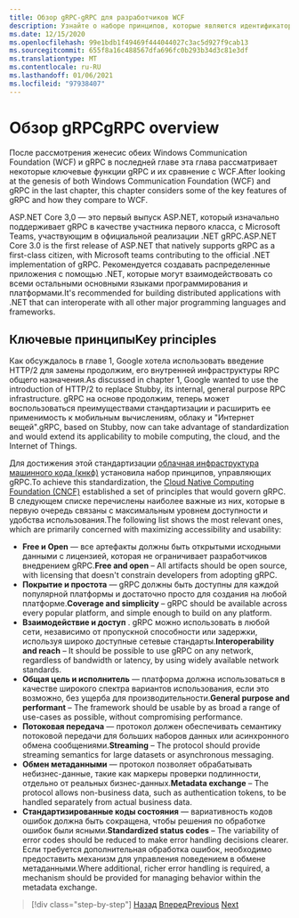 ```yaml
---
title: Обзор gRPC-gRPC для разработчиков WCF
description: Узнайте о наборе принципов, которые являются идентификаторами разработки gRPC.
ms.date: 12/15/2020
ms.openlocfilehash: 99e1bdb1f49469f444044027c3ac5d927f9cab13
ms.sourcegitcommit: 655f8a16c488567dfa696fc0b293b34d3c81e3df
ms.translationtype: MT
ms.contentlocale: ru-RU
ms.lasthandoff: 01/06/2021
ms.locfileid: "97938407"
---
```

# <a name="grpc-overview"></a><span data-ttu-id="1fcd1-103">Обзор gRPC</span><span class="sxs-lookup"><span data-stu-id="1fcd1-103">gRPC overview</span></span>

<span data-ttu-id="1fcd1-104">После рассмотрения женесис обеих Windows Communication Foundation (WCF) и gRPC в последней главе эта глава рассматривает некоторые ключевые функции gRPC и их сравнение с WCF.</span><span class="sxs-lookup"><span data-stu-id="1fcd1-104">After looking at the genesis of both Windows Communication Foundation (WCF) and gRPC in the last chapter, this chapter considers some of the key features of gRPC and how they compare to WCF.</span></span>

<span data-ttu-id="1fcd1-105">ASP.NET Core 3,0 — это первый выпуск ASP.NET, который изначально поддерживает gRPC в качестве участника первого класса, с Microsoft Teams, участвующим в официальной реализации .NET gRPC.</span><span class="sxs-lookup"><span data-stu-id="1fcd1-105">ASP.NET Core 3.0 is the first release of ASP.NET that natively supports gRPC as a first-class citizen, with Microsoft teams contributing to the official .NET implementation of gRPC.</span></span> <span data-ttu-id="1fcd1-106">Рекомендуется создавать распределенные приложения с помощью .NET, которые могут взаимодействовать со всеми остальными основными языками программирования и платформами.</span><span class="sxs-lookup"><span data-stu-id="1fcd1-106">It's recommended for building distributed applications with .NET that can interoperate with all other major programming languages and frameworks.</span></span>

## <a name="key-principles"></a><span data-ttu-id="1fcd1-107">Ключевые принципы</span><span class="sxs-lookup"><span data-stu-id="1fcd1-107">Key principles</span></span>

<span data-ttu-id="1fcd1-108">Как обсуждалось в главе 1, Google хотела использовать введение HTTP/2 для замены продолжим, его внутренней инфраструктуры RPC общего назначения.</span><span class="sxs-lookup"><span data-stu-id="1fcd1-108">As discussed in chapter 1, Google wanted to use the introduction of HTTP/2 to replace Stubby, its internal, general purpose RPC infrastructure.</span></span> <span data-ttu-id="1fcd1-109">gRPC на основе продолжим, теперь может воспользоваться преимуществами стандартизации и расширить ее применимость к мобильным вычислениям, облаку и "Интернет вещей".</span><span class="sxs-lookup"><span data-stu-id="1fcd1-109">gRPC, based on Stubby, now can take advantage of standardization and would extend its applicability to mobile computing, the cloud, and the Internet of Things.</span></span>

<span data-ttu-id="1fcd1-110">Для достижения этой стандартизации [облачная инфраструктура машинного кода (кнкф)](https://www.cncf.io/) установила набор принципов, управляющих gRPC.</span><span class="sxs-lookup"><span data-stu-id="1fcd1-110">To achieve this standardization, the [Cloud Native Computing Foundation (CNCF)](https://www.cncf.io/) established a set of principles that would govern gRPC.</span></span> <span data-ttu-id="1fcd1-111">В следующем списке перечислены наиболее важные из них, которые в первую очередь связаны с максимальным уровнем доступности и удобства использования.</span><span class="sxs-lookup"><span data-stu-id="1fcd1-111">The following list shows the most relevant ones, which are primarily concerned with maximizing accessibility and usability:</span></span>

- <span data-ttu-id="1fcd1-112">**Free и Open** — все артефакты должны быть открытыми исходными данными с лицензией, которая не ограничивает разработчиков внедрением gRPC.</span><span class="sxs-lookup"><span data-stu-id="1fcd1-112">**Free and open** – All artifacts should be open source, with licensing that doesn't constrain developers from adopting gRPC.</span></span>
- <span data-ttu-id="1fcd1-113">**Покрытие и простота** — gRPC должны быть доступны для каждой популярной платформы и достаточно просто для создания на любой платформе.</span><span class="sxs-lookup"><span data-stu-id="1fcd1-113">**Coverage and simplicity** – gRPC should be available across every popular platform, and simple enough to build on any platform.</span></span>
- <span data-ttu-id="1fcd1-114">**Взаимодействие и доступ** . gRPC можно использовать в любой сети, независимо от пропускной способности или задержки, используя широко доступные сетевые стандарты.</span><span class="sxs-lookup"><span data-stu-id="1fcd1-114">**Interoperability and reach** – It should be possible to use gRPC on any network, regardless of bandwidth or latency, by using widely available network standards.</span></span>
- <span data-ttu-id="1fcd1-115">**Общая цель и исполнитель** — платформа должна использоваться в качестве широкого спектра вариантов использования, если это возможно, без ущерба для производительности.</span><span class="sxs-lookup"><span data-stu-id="1fcd1-115">**General purpose and performant** – The framework should be usable by as broad a range of use-cases as possible, without compromising performance.</span></span>
- <span data-ttu-id="1fcd1-116">**Потоковая передача** — протокол должен обеспечивать семантику потоковой передачи для больших наборов данных или асинхронного обмена сообщениями.</span><span class="sxs-lookup"><span data-stu-id="1fcd1-116">**Streaming** – The protocol should provide streaming semantics for large datasets or asynchronous messaging.</span></span>
- <span data-ttu-id="1fcd1-117">**Обмен метаданными** — протокол позволяет обрабатывать небизнес-данные, такие как маркеры проверки подлинности, отдельно от реальных бизнес-данных.</span><span class="sxs-lookup"><span data-stu-id="1fcd1-117">**Metadata exchange** – The protocol allows non-business data, such as authentication tokens, to be handled separately from actual business data.</span></span>
- <span data-ttu-id="1fcd1-118">**Стандартизированные коды состояния** — вариативность кодов ошибок должна быть сокращена, чтобы решения по обработке ошибок были ясными.</span><span class="sxs-lookup"><span data-stu-id="1fcd1-118">**Standardized status codes** – The variability of error codes should be reduced to make error handling decisions clearer.</span></span> <span data-ttu-id="1fcd1-119">Если требуется дополнительная обработка ошибок, необходимо предоставить механизм для управления поведением в обмене метаданными.</span><span class="sxs-lookup"><span data-stu-id="1fcd1-119">Where additional, richer error handling is required, a mechanism should be provided for managing behavior within the metadata exchange.</span></span>

>[!div class="step-by-step"]
><span data-ttu-id="1fcd1-120">[Назад](introduction.md)
>[Вперед](approach.md)</span><span class="sxs-lookup"><span data-stu-id="1fcd1-120">[Previous](introduction.md)
[Next](approach.md)</span></span>
